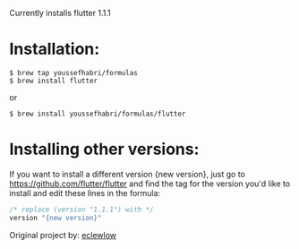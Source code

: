 Currently installs flutter 1.1.1

# Installation:

```shell
$ brew tap youssefhabri/formulas
$ brew install flutter
```

or

```shell
$ brew install youssefhabri/formulas/flutter
```

# Installing other versions:

If you want to install a different version {new version},
just go to https://github.com/flutter/flutter and find the tag for the version you'd like to install and edit these lines in the formula:

```js
/* replace (version "1.1.1") with */
version "{new version}"
```

Original project by: [eclewlow](https://github.com/eclewlow)
